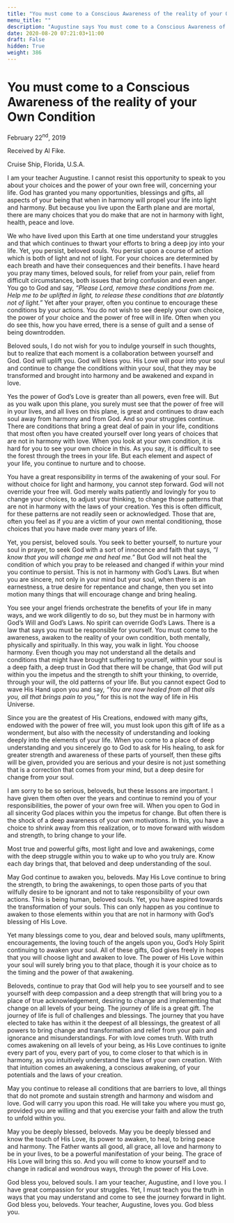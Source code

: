 ```yaml
---
title: "You must come to a Conscious Awareness of the reality of your Own Condition"
menu_title: ""
description: "Augustine says You must come to a Conscious Awareness of the reality of your Own Condition"
date: 2020-08-20 07:21:03+11:00
draft: False
hidden: True
weight: 386
---
```

# You must come to a Conscious Awareness of the reality of your Own Condition

February 22<sup>nd</sup>, 2019

Received by Al Fike.

Cruise Ship, Florida, U.S.A.



I am your teacher Augustine. I cannot resist this opportunity to speak to you about your choices and the power of your own free will, concerning your life. God has granted you many opportunities, blessings and gifts, all aspects of your being that when in harmony will propel your life into light and harmony. But because you live upon the Earth plane and are mortal, there are many choices that you do make that are not in harmony with light, health, peace and love. 

We who have lived upon this Earth at one time understand your struggles and that which continues to thwart your efforts to bring a deep joy into your life. Yet, you persist, beloved souls. You persist upon a course of action which is both of light and not of light. For your choices are determined by each breath and have their consequences and their benefits. I have heard you pray many times, beloved souls, for relief from your pain, relief from difficult circumstances, both issues that bring confusion and even anger. You go to God and say, *“Please Lord, remove these conditions from me. Help me to be uplifted in light, to release these conditions that are blatantly not of light.”* Yet after your prayer, often you continue to encourage these conditions by your actions. You do not wish to see deeply your own choice, the power of your choice and the power of free will in life. Often when you do see this, how you have erred, there is a sense of guilt and a sense of being downtrodden. 

Beloved souls, I do not wish for you to indulge yourself in such thoughts, but to realize that each moment is a collaboration between yourself and God. God will uplift you. God will bless you. His Love will pour into your soul and continue to change the conditions within your soul, that they may be transformed and brought into harmony and be awakened and expand in love. 

Yes the power of God’s Love is greater than all powers, even free will. But as you walk upon this plane, you surely must see that the power of free will in your lives, and all lives on this plane, is great and continues to draw each soul away from harmony and from God. And so your struggles continue. There are conditions that bring a great deal of pain in your life, conditions that most often you have created yourself over long years of choices that are not in harmony with love. When you look at your own condition, it is hard for you to see your own choice in this. As you say, it is difficult to see the forest through the trees in your life. But each element and aspect of your life, you continue to nurture and to choose. 

You have a great responsibility in terms of the awakening of your soul. For without choice for light and harmony, you cannot step forward. God will not override your free will. God merely waits patiently and lovingly for you to change your choices, to adjust your thinking, to change those patterns that are not in harmony with the laws of your creation. Yes this is often difficult, for these patterns are not readily seen or acknowledged. Those that are, often you feel as if you are a victim of your own mental conditioning, those choices that you have made over many years of life. 

Yet, you persist, beloved souls. You seek to better yourself, to nurture your soul in prayer, to seek God with a sort of innocence and faith that says, *“I know that you will change me and heal me.”* But God will not heal the condition of which you pray to be released and changed if within your mind you continue to persist. This is not in harmony with God’s Laws. But when you are sincere, not only in your mind but your soul, when there is an earnestness, a true desire for repentance and change, then you set into motion many things that will encourage change and bring healing.

You see your angel friends orchestrate the benefits of your life in many ways, and we work diligently to do so, but they must be in harmony with God’s Will and God’s Laws. No spirit can override God’s Laws. There is a law that says you must be responsible for yourself. You must come to the awareness, awaken to the reality of your own condition, both mentally, physically and spiritually. In this way, you walk in light. You choose harmony. Even though you may not understand all the details and conditions that might have brought suffering to yourself, within your soul is a deep faith, a deep trust in God that there will be change, that God will put within you the impetus and the strength to shift your thinking, to override, through your will, the old patterns of your life. But you cannot expect God to wave His Hand upon you and say, *“You are now healed from all that ails you, all that brings pain to you,”* for this is not the way of life in His Universe. 

Since you are the greatest of His Creations, endowed with many gifts, endowed with the power of free will, you must look upon this gift of life as a wonderment, but also with the necessity of understanding and looking deeply into the elements of your life. When you come to a place of deep understanding and you sincerely go to God to ask for His healing, to ask for greater strength and awareness of these parts of yourself, then these gifts will be given, provided you are serious and your desire is not just something that is a correction that comes from your mind, but a deep desire for change from your soul. 

I am sorry to be so serious, beloveds, but these lessons are important. I have given them often over the years and continue to remind you of your responsibilities, the power of your own free will. When you open to God in all sincerity God places within you the impetus for change. But often there is the shock of a deep awareness of your own motivations. In this, you have a choice to shrink away from this realization, or to move forward with wisdom and strength, to bring change to your life. 

Most true and powerful gifts, most light and love and awakenings, come with the deep struggle within you to wake up to who you truly are. Know each day brings that, that beloved and deep understanding of the soul. 

May God continue to awaken you, beloveds. May His Love continue to bring the strength, to bring the awakenings, to open those parts of you that wilfully desire to be ignorant and not to take responsibility of your own actions. This is being human, beloved souls. Yet, you have aspired towards the transformation of your souls. This can only happen as you continue to awaken to those elements within you that are not in harmony with God’s blessing of His Love. 

Yet many blessings come to you, dear and beloved souls, many upliftments, encouragements, the loving touch of the angels upon you, God’s Holy Spirit continuing to awaken your soul. All of these gifts, God gives freely in hopes that you will choose light and awaken to love. The power of His Love within your soul will surely bring you to that place, though it is your choice as to the timing and the power of that awakening. 

Beloveds, continue to pray that God will help you to see yourself and to see yourself with deep compassion and a deep strength that will bring you to a place of true acknowledgement, desiring to change and implementing that change on all levels of your being. The journey of life is a great gift. The journey of life is full of challenges and blessings. The journey that you have elected to take has within it the deepest of all blessings, the greatest of all powers to bring change and transformation and relief from your pain and ignorance and misunderstandings. For with love comes truth. With truth comes awakening on all levels of your being, as His Love continues to ignite every part of you, every part of you, to come closer to that which is in harmony, as you intuitively understand the laws of your own creation. With that intuition comes an awakening, a conscious awakening, of your potentials and the laws of your creation.

May you continue to release all conditions that are barriers to love, all things that do not promote and sustain strength and harmony and wisdom and love. God will carry you upon this road. He will take you where you must go, provided you are willing and that you exercise your faith and allow the truth to unfold within you. 

May you be deeply blessed, beloveds. May you be deeply blessed and know the touch of His Love, its power to awaken, to heal, to bring peace and harmony. The Father wants all good, all grace, all love and harmony to be in your lives, to be a powerful manifestation of your being. The grace of His Love will bring this so. And you will come to know yourself and to change in radical and wondrous ways, through the power of His Love. 

God bless you, beloved souls. I am your teacher, Augustine, and I love you. I have great compassion for your struggles. Yet, I must teach you the truth in ways that you may understand and come to see the journey forward in light. God bless you, beloveds. Your teacher, Augustine, loves you. God bless you. 